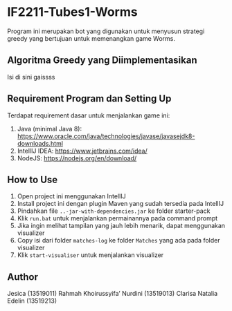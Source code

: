 # IF2211-Tubes1-Worms

Program ini merupakan bot yang digunakan untuk menyusun strategi greedy yang bertujuan untuk memenangkan game Worms.

## Algoritma Greedy yang Diimplementasikan
Isi di sini gaissss

## Requirement Program dan Setting Up
Terdapat requirement dasar untuk menjalankan game ini:
1. Java (minimal Java 8): https://www.oracle.com/java/technologies/javase/javasejdk8-downloads.html
2. IntellIJ IDEA: https://www.jetbrains.com/idea/
3. NodeJS: https://nodejs.org/en/download/

## How to Use
1. Open project ini menggunakan IntellIJ
2. Install project ini dengan plugin Maven yang sudah tersedia pada IntellIJ
3. Pindahkan file `..-jar-with-dependencies.jar` ke folder starter-pack
4. Klik `run.bat` untuk menjalankan permainannya pada command prompt
5. Jika ingin melihat tampilan yang jauh lebih menarik, dapat menggunakan visualizer
6. Copy isi dari folder `matches-log` ke folder `Matches` yang ada pada folder visualizer
7. Klik `start-visualiser` untuk menjalankan visualizer

## Author
Jesica (13519011)
Rahmah Khoirussyifa’ Nurdini (13519013)
Clarisa Natalia Edelin (13519213)
   
